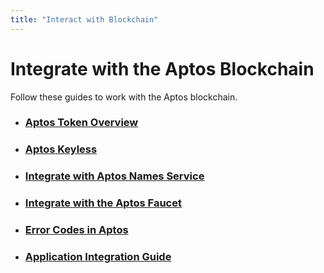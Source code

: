 ```yaml
---
title: "Interact with Blockchain"
---
```


# Integrate with the Aptos Blockchain

Follow these guides to work with the Aptos blockchain.

- ### [Aptos Token Overview](../guides/nfts/aptos-token-overview.md)
- ### [Aptos Keyless](../keyless/aptos-keyless-overview.md)
- ### [Integrate with Aptos Names Service](aptos-name-service-connector.md)
- ### [Integrate with the Aptos Faucet](../guides/system-integrators-guide.md#integrating-with-the-faucet)
- ### [Error Codes in Aptos](../reference/error-codes.md)
- ### [Application Integration Guide](../guides/system-integrators-guide.md)
